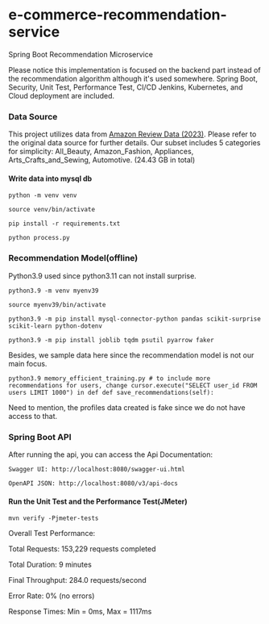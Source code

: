 # e-commerce-recommendation-service
Spring Boot Recommendation Microservice

Please notice this implementation is focused on the backend part instead of the recommendation algorithm although it's used somewhere. Spring Boot, Security, Unit Test, Performance Test, CI/CD Jenkins, Kubernetes, and Cloud deployment are included.

### Data Source
This project utilizes data from [Amazon Review Data (2023)](https://amazon-reviews-2023.github.io/). 
Please refer to the original data source for further details.
Our subset includes 5 categories for simplicity: All_Beauty, Amazon_Fashion, Appliances, Arts_Crafts_and_Sewing, Automotive. (24.43 GB in total)

#### Write data into mysql db
    python -m venv venv

    source venv/bin/activate 

    pip install -r requirements.txt

    python process.py


### Recommendation Model(offline)
Python3.9 used since python3.11 can not install surprise. 

    python3.9 -m venv myenv39 

    source myenv39/bin/activate

    python3.9 -m pip install mysql-connector-python pandas scikit-surprise scikit-learn python-dotenv

    python3.9 -m pip install joblib tqdm psutil pyarrow faker

Besides, we sample data here since the recommendation model is not our main focus.

    python3.9 memory_efficient_training.py # to include more recommendations for users, change cursor.execute("SELECT user_id FROM users LIMIT 1000") in def def save_recommendations(self):

Need to mention, the profiles data created is fake since we do not have access to that.

### Spring Boot API
After running the api, you can access the Api Documentation:

    Swagger UI: http://localhost:8080/swagger-ui.html

    OpenAPI JSON: http://localhost:8080/v3/api-docs


#### Run the Unit Test and the Performance Test(JMeter)
    mvn verify -Pjmeter-tests

Overall Test Performance:

Total Requests: 153,229 requests completed

Total Duration: 9 minutes

Final Throughput: 284.0 requests/second

Error Rate: 0% (no errors)

Response Times: Min = 0ms, Max = 1117ms


